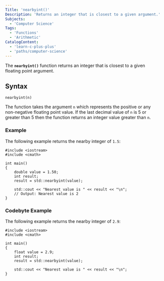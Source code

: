 ```yaml
---
Title: 'nearbyint()'
Description: 'Returns an integer that is closest to a given argument.'
Subjects:
  - 'Computer Science'
Tags:
  - 'Functions'
  - 'Arithmetic'
CatalogContent:
  - 'learn-c-plus-plus'
  - 'paths/computer-science'
---
```


The **`nearbyint()`** function returns an integer that is closest to a given floating point argument.

## Syntax

```pseudo
nearbyint(n)
```
The function takes the argument `n` which represents the positive or any non-negative floating point value. If the last decimal value of `n` is 5 or greater than 5 then the function returns an integer value greater than `n`.

### Example

The following example returns the nearby integer of `1.5`:

```codebyte/cpp
#include <iostream>
#include <cmath>

int main()
{
    double value = 1.50;
    int result;
    result = std::nearbyint(value);

    std::cout << "Nearest value is " << result << "\n";
    // Output: Nearest value is 2
}
```

### Codebyte Example

The following example returns the nearby integer of `2.9`:

```codebyte/cpp
#include <iostream>
#include <cmath>

int main()
{
    float value = 2.9;
    int result;
    result = std::nearbyint(value);

    std::cout << "Nearest value is " << result << "\n";
}
```